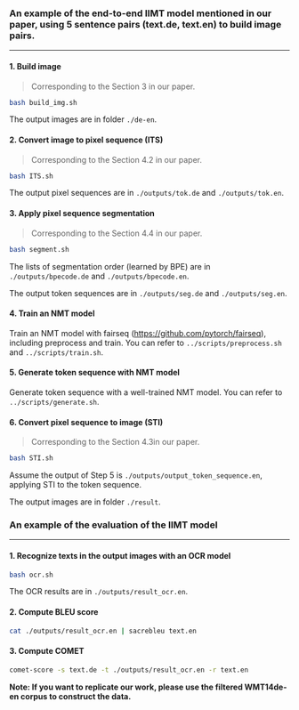 ### An example of the end-to-end IIMT model mentioned in our paper, using 5 sentence pairs (text.de, text.en) to build image pairs.

----------------------------------------------------

#### 1. Build image

> Corresponding to the Section 3 in our paper.

```bash
bash build_img.sh
```

The output images are in folder `./de-en`.

#### 2. Convert image to pixel sequence (ITS)

> Corresponding to the Section 4.2 in our paper.

```bash
bash ITS.sh
```

The output pixel sequences are in `./outputs/tok.de` and `./outputs/tok.en`.

#### 3. Apply pixel sequence segmentation

> Corresponding to the Section 4.4 in our paper.

```bash
bash segment.sh
```

The lists of segmentation order (learned by BPE) are in `./outputs/bpecode.de` and `./outputs/bpecode.en`.

The output token sequences are in `./outputs/seg.de` and `./outputs/seg.en`.

#### 4. Train an NMT model

Train an NMT model with fairseq (https://github.com/pytorch/fairseq), including preprocess and train. You can refer to `../scripts/preprocess.sh` and `../scripts/train.sh`.

#### 5. Generate token sequence with NMT model

Generate token sequence with a well-trained NMT model. You can refer to `../scripts/generate.sh`.

#### 6. Convert pixel sequence to image (STI)

> Corresponding to the Section 4.3in our paper.

```bash
bash STI.sh
```

Assume the output of Step 5 is `./outputs/output_token_sequence.en`, applying STI to the token sequence.

The output images are in folder `./result`.



### An example of the evaluation of the IIMT model

--------------------------------------------------------------------------

#### 1. Recognize texts in the output images with an OCR model

```bash
bash ocr.sh
```

The OCR results are in `./outputs/result_ocr.en`.

#### 2. Compute BLEU score

```bash
cat ./outputs/result_ocr.en | sacrebleu text.en
```

#### 3. Compute COMET

```bash
comet-score -s text.de -t ./outputs/result_ocr.en -r text.en
```



**Note:  If you want to replicate our work, please use the filtered WMT14de-en corpus to construct the data.**
